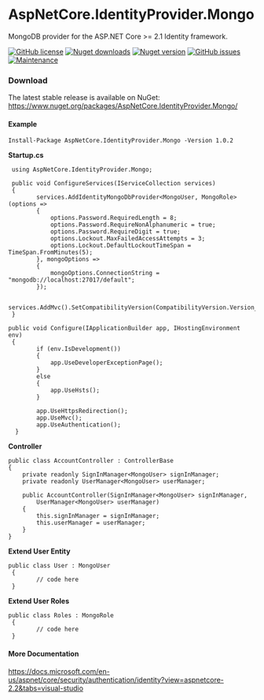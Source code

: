 # AspNetCore.IdentityProvider.Mongo
MongoDB provider for the ASP.NET Core >= 2.1 Identity framework.

[![GitHub license](https://img.shields.io/github/license/ovaishanif94/AspNetCore.IdentityProvider.Mongo.svg)](https://github.com/ovaishanif94/AspNetCore.IdentityProvider.Mongo/blob/master/LICENSE) [![Nuget downloads](https://img.shields.io/nuget/dt/AspNetCore.IdentityProvider.Mongo.svg)](https://www.nuget.org/packages/AspNetCore.IdentityProvider.Mongo/) [![Nuget version](https://img.shields.io/nuget/v/AspNetCore.IdentityProvider.Mongo.svg)](https://www.nuget.org/packages/AspNetCore.IdentityProvider.Mongo/) [![GitHub issues](https://img.shields.io/github/issues/ovaishanif94/AspNetCore.IdentityProvider.Mongo.svg)](https://GitHub.com/ovaishanif94/AspNetCore.IdentityProvider.Mongo/issues/) [![Maintenance](https://img.shields.io/badge/Maintained%3F-yes-green.svg)](https://github.com/ovaishanif94/AspNetCore.IdentityProvider.Mongo/graphs/commit-activity)

### Download
The latest stable release is available on NuGet: https://www.nuget.org/packages/AspNetCore.IdentityProvider.Mongo/

#### Example
`Install-Package AspNetCore.IdentityProvider.Mongo -Version 1.0.2`

**Startup.cs**

	 using AspNetCore.IdentityProvider.Mongo;
	 
	 public void ConfigureServices(IServiceCollection services)
     {
            services.AddIdentityMongoDbProvider<MongoUser, MongoRole>(options =>
            {
                options.Password.RequiredLength = 8;
                options.Password.RequireNonAlphanumeric = true;
                options.Password.RequireDigit = true;
                options.Lockout.MaxFailedAccessAttempts = 3;
                options.Lockout.DefaultLockoutTimeSpan = TimeSpan.FromMinutes(5);
            }, mongoOptions =>
            {
                mongoOptions.ConnectionString = "mongodb://localhost:27017/default";
            });

            services.AddMvc().SetCompatibilityVersion(CompatibilityVersion.Version_2_2);
     }
		
	public void Configure(IApplicationBuilder app, IHostingEnvironment env)
     {
            if (env.IsDevelopment())
            {
                app.UseDeveloperExceptionPage();
            }
            else
            {
                app.UseHsts();
            }

            app.UseHttpsRedirection();
            app.UseMvc();
            app.UseAuthentication();
      }

**Controller**

	public class AccountController : ControllerBase
    {
        private readonly SignInManager<MongoUser> signInManager;
        private readonly UserManager<MongoUser> userManager;

        public AccountController(SignInManager<MongoUser> signInManager,
            UserManager<MongoUser> userManager)
        {
            this.signInManager = signInManager;
            this.userManager = userManager;
        }
    }
	

**Extend User Entity**

	public class User : MongoUser
     {
            // code here
     }
	 
**Extend User Roles**

	public class Roles : MongoRole
     {
            // code here
     }

#### More Documentation
https://docs.microsoft.com/en-us/aspnet/core/security/authentication/identity?view=aspnetcore-2.2&tabs=visual-studio
